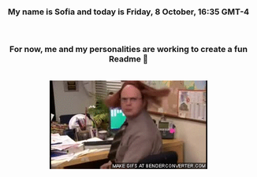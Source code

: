 


<div align="center">
<h3 >My name is Sofia and today is Friday, 8 October, 16:35 GMT-4</h3><br>
<h3 >For now, me and my personalities are working to create a fun Readme 👋
</h3><br>
<img src='img/dwight.gif' alt='working...'/>
</div>

